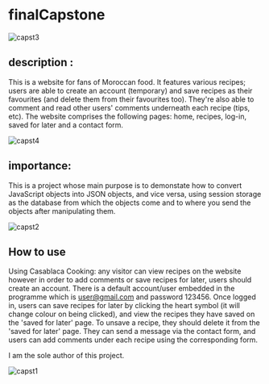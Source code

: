 # finalCapstone

![capst3](https://user-images.githubusercontent.com/83772444/219881444-27be7659-9915-4a87-9c96-de500af4d565.PNG)

## description :

This is a website for fans of Moroccan food. It features various recipes; users are able to create an account (temporary) and save recipes as their favourites (and delete them from their favourites too). They're also able to comment and read other users' comments underneath each recipe (tips, etc). The website comprises the following pages: home, recipes, log-in, saved for later and a contact form.

![capst4](https://user-images.githubusercontent.com/83772444/219881485-b37b1da5-e1e6-4ce7-9316-398040251e08.PNG)

## importance:

This is a project whose main purpose is to demonstate how to convert JavaScript objects into JSON objects, and vice versa, using session storage as the database from which the objects come and to where you send the objects after manipulating them.

![capst2](https://user-images.githubusercontent.com/83772444/219881603-8828fea5-a32d-49ec-8683-824393ca01cd.PNG)

## How to use

Using Casablaca Cooking: any visitor can view recipes on the website however in order to add comments or save recipes for later, users should create an account.  There is a default account/user embedded in the programme which is user@gmail.com and password 123456.  Once logged in, users can save recipes for later by clicking the heart symbol (it will change colour on being clicked), and view the recipes they have saved on the 'saved for later' page.  To unsave a recipe, they should delete it from the 'saved for later' page.  They can send a message via the contact form, and users can add comments under each recipe using the corresponding form.

I am the sole author of this project.

![capst1](https://user-images.githubusercontent.com/83772444/219881671-838182f0-57d5-4486-8ef5-8d40d866d6af.PNG)
